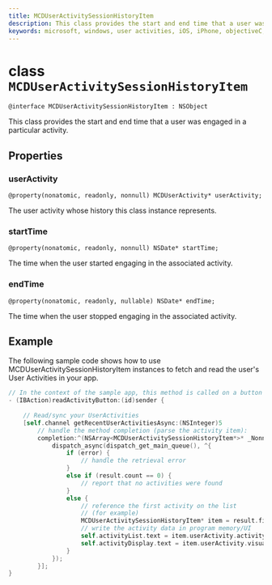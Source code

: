 ```yaml
---
title: MCDUserActivitySessionHistoryItem
description: This class provides the start and end time that a user was engaged in a particular activity.
keywords: microsoft, windows, user activities, iOS, iPhone, objectiveC, connected devices, Project Rome 
---
```


# class `MCDUserActivitySessionHistoryItem`

```
@interface MCDUserActivitySessionHistoryItem : NSObject
```

This class provides the start and end time that a user was engaged in a particular activity.


## Properties

### userActivity
`@property(nonatomic, readonly, nonnull) MCDUserActivity* userActivity;`

The user activity whose history this class instance represents.

### startTime
`@property(nonatomic, readonly, nonnull) NSDate* startTime;`

The time when the user started engaging in the associated activity.

### endTime
`@property(nonatomic, readonly, nullable) NSDate* endTime;`

The time when the user stopped engaging in the associated activity.

## Example
The following sample code shows how to use MCDUserActivitySessionHistoryItem instances to fetch and read the user's User Activities in your app.

```ObjectiveC
// In the context of the sample app, this method is called on a button click
- (IBAction)readActivityButton:(id)sender {
    
    // Read/sync your UserActivities
    [self.channel getRecentUserActivitiesAsync:(NSInteger)5
        // handle the method completion (parse the activity item):
        completion:^(NSArray<MCDUserActivitySessionHistoryItem*>* _Nonnull result, NSError* _Nullable error) {
            dispatch_async(dispatch_get_main_queue(), ^{
                if (error) {
                    // handle the retrieval error
                }
                else if (result.count == 0) {
                    // report that no activities were found
                }
                else {
                    // reference the first activity on the list
                    // (for example)
                    MCDUserActivitySessionHistoryItem* item = result.firstObject;
                    // write the activity data in program memory/UI
                    self.activityList.text = item.userActivity.activityId;
                    self.activityDisplay.text = item.userActivity.visualElements.displayText;
                }
            });
        }];
}
```
